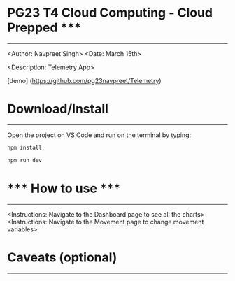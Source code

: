 # PG23 T4 Cloud Computing  - Cloud Prepped ***
---------------------------------------
<Author: Navpreet Singh>
<Date: March 15th>

<Description: Telemetry App>

[demo] (https://github.com/pg23navpreet/Telemetry)


# Download/Install
---------------------------------------
Open the project on VS Code and run on the terminal by typing:

```sh
npm install
```


```sh
npm run dev
```


# *** How to use ***
---------------------------------------
<Instructions: Navigate to the Dashboard page to see all the charts>
<Instructions: Navigate to the Movement page to change movement variables>


# Caveats (optional)
---------------------------------------
